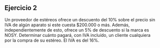 ## Ejercicio 2

Un proveedor de estéreos ofrece un descuento del 10% sobre el precio sin IVA de algún aparato si este cuesta $200.000 o más. Además, independientemente de esto, ofrece un 5% de descuento si la marca es NOSY. Determinar cuánto pagará, con IVA incluído, un cliente cualquiera por la compra de su estéreo. El IVA es del 16%.